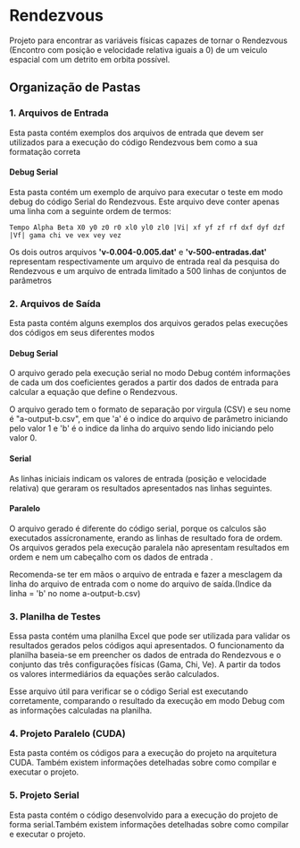 # Rendezvous

Projeto para encontrar as variáveis físicas capazes de tornar o Rendezvous (Encontro com posição e velocidade relativa iguais a 0) de um veiculo espacial com um detrito em orbita possível.

## Organização de Pastas


### 1. Arquivos de Entrada
Esta pasta contém exemplos dos arquivos de entrada que devem ser utilizados para a execução do código Rendezvous bem como a sua formatação correta

#### Debug Serial
Esta pasta contém um exemplo de arquivo para executar o teste em modo debug do código Serial do Rendezvous. Este arquivo deve conter apenas uma linha com a seguinte ordem de termos:

```
Tempo Alpha Beta X0 y0 z0 r0 xl0 yl0 zl0 |Vi| xf yf zf rf dxf dyf dzf |Vf| gama chi ve vex vey vez
```

Os dois outros arquivos **'v-0.004-0.005.dat'** e **'v-500-entradas.dat'** representam respectivamente um arquivo de entrada real da pesquisa do Rendezvous e um arquivo de entrada limitado a 500 linhas de conjuntos de parâmetros 

### 2. Arquivos de Saída
Esta pasta contém alguns exemplos dos arquivos gerados pelas execuções dos códigos em seus diferentes modos
#### Debug Serial
O arquivo gerado pela execução serial no modo Debug contém informações de cada um dos coeficientes gerados a partir dos dados de entrada para calcular a equação que define o Rendezvous.

O arquivo gerado tem o formato de separação por virgula (CSV) e seu nome é "a-output-b.csv", em que 'a' é o indice do arquivo de parâmetro iniciando pelo valor 1 e 'b' é o indice da linha do arquivo sendo lido iniciando pelo valor 0.

#### Serial
As linhas iniciais indicam os valores de entrada (posição e velocidade relativa) que geraram os resultados apresentados nas linhas seguintes.

#### Paralelo
O arquivo gerado é diferente do código serial, porque os calculos são executados assícronamente, erando as linhas de resultado fora de ordem. Os arquivos gerados pela execução paralela não apresentam resultados em ordem e nem um cabeçalho com os dados de entrada .

Recomenda-se ter em mãos o arquivo de entrada e fazer a mesclagem da linha do arquivo de entrada com o nome do arquivo de saída.(Indice da linha = 'b' no nome a-output-b.csv)

### 3. Planilha de Testes
Essa pasta contém uma planilha Excel que pode ser utilizada para validar os resultados gerados pelos códigos aqui apresentados. O funcionamento da planilha baseia-se em preencher os dados de entrada do Rendezvous e o conjunto das três configurações físicas (Gama, Chi, Ve). A partir da todos os valores intermediários da equações serão calculados.

Esse arquivo  útil para verificar se o código Serial est executando corretamente, comparando o resultado da execução em modo Debug com as informações calculadas na planilha.

### 4. Projeto Paralelo (CUDA)
Esta pasta contém os códigos para a execução do projeto na arquitetura CUDA. Também existem informações detelhadas sobre como compilar e executar o projeto.

### 5. Projeto Serial
Esta pasta contém o código desenvolvido para a execução do projeto de forma serial.Também existem informações detelhadas sobre como compilar e executar o projeto.

